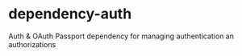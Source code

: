 # dependency-auth
Auth &amp; OAuth Passport dependency for managing authentication an authorizations

